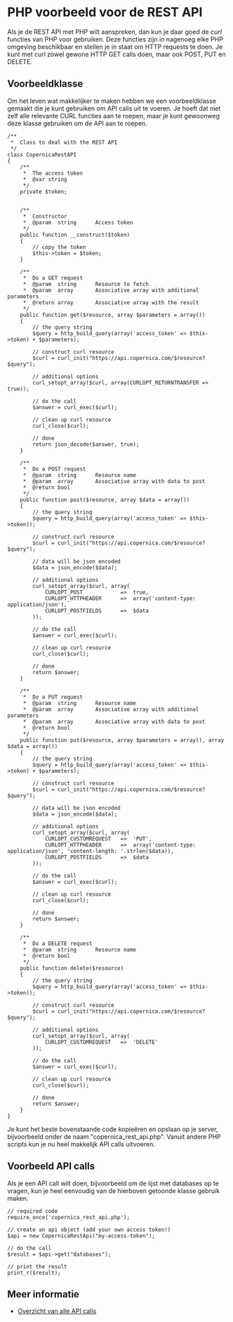 # PHP voorbeeld voor de REST API

Als je de REST API met PHP wilt aanspreken, dan kun je daar goed de *curl*
functies van PHP voor gebruiken. Deze functies zijn in nagenoeg elke PHP
omgeving beschikbaar en stellen je in staat om HTTP requests te doen. Je
kunt met curl zowel gewone HTTP GET calls doen, maar ook POST, PUT en DELETE.

## Voorbeeldklasse

Om het leven wat makkelijker te maken hebben we een voorbeeldklasse gemaakt
die je kunt gebruiken om API calls uit te voeren. Je hoeft dat niet zelf alle
relevante CURL functies aan te roepen, maar je kunt gewoonweg deze klasse 
gebruiken om de API aan te roepen.

    /**
     *  Class to deal with the REST API
     */
    class CopernicaRestAPI
    {
        /**
         *  The access token
         *  @var string
         */
        private $token;


        /**
         *  Constructor
         *  @param  string      Access token
         */
        public function __construct($token)
        {
            // copy the token
            $this->token = $token;
        }
        
        /**
         *  Do a GET request
         *  @param  string      Resource to fetch
         *  @param  array       Associative array with additional parameters
         *  @return array       Associative array with the result
         */
        public function get($resource, array $parameters = array())
        {
            // the query string
            $query = http_build_query(array('access_token' => $this->token) + $parameters);
        
            // construct curl resource
            $curl = curl_init("https://api.copernica.com/$resource?$query");
            
            // additional options
            curl_setopt_array($curl, array(CURLOPT_RETURNTRANSFER => true));
            
            // do the call
            $answer = curl_exec($curl);
            
            // clean up curl resource
            curl_close($curl);
            
            // done
            return json_decode($answer, true);
        }

        /**
         *  Do a POST request
         *  @param  string      Resource name
         *  @param  array       Associative array with data to post
         *  @return bool
         */
        public function post($resource, array $data = array())
        {
            // the query string
            $query = http_build_query(array('access_token' => $this->token));
        
            // construct curl resource
            $curl = curl_init("https://api.copernica.com/$resource?$query");
            
            // data will be json encoded
            $data = json_encode($data);
            
            // additional options
            curl_setopt_array($curl, array(
                CURLOPT_POST            =>  true,
                CURLOPT_HTTPHEADER      =>  array('content-type: application/json'),
                CURLOPT_POSTFIELDS      =>  $data
            ));
            
            // do the call
            $answer = curl_exec($curl);
            
            // clean up curl resource
            curl_close($curl);
            
            // done
            return $answer;
        }

        /**
         *  Do a PUT request
         *  @param  string      Resource name
         *  @param  array       Associative array with additional parameters
         *  @param  array       Associative array with data to post
         *  @return bool
         */
        public function put($resource, array $parameters = array(), array $data = array())
        {
            // the query string
            $query = http_build_query(array('access_token' => $this->token) + $parameters);
        
            // construct curl resource
            $curl = curl_init("https://api.copernica.com/$resource?$query");
            
            // data will be json encoded
            $data = json_encode($data);
            
            // additional options
            curl_setopt_array($curl, array(
                CURLOPT_CUSTOMREQUEST   =>  'PUT',
                CURLOPT_HTTPHEADER      =>  array('content-type: application/json', 'content-length: '.strlen($data)),
                CURLOPT_POSTFIELDS      =>  $data
            ));
            
            // do the call
            $answer = curl_exec($curl);
            
            // clean up curl resource
            curl_close($curl);
            
            // done
            return $answer;
        }

        /**
         *  Do a DELETE request
         *  @param  string      Resource name
         *  @return bool
         */
        public function delete($resource)
        {
            // the query string
            $query = http_build_query(array('access_token' => $this->token));
        
            // construct curl resource
            $curl = curl_init("https://api.copernica.com/$resource?$query");
            
            // additional options
            curl_setopt_array($curl, array(
                CURLOPT_CUSTOMREQUEST   =>  'DELETE'
            ));
            
            // do the call
            $answer = curl_exec($curl);
            
            // clean up curl resource
            curl_close($curl);
            
            // done
            return $answer;
        }
    }

Je kunt het beste bovenstaande code kopieëren en opslaan op je server, bijvoorbeeld
onder de naam "copernica_rest_api.php". Vanuit andere PHP scripts kun je nu heel
makkelijk API calls uitvoeren.

## Voorbeeld API calls

Als je een API call wilt doen, bijvoorbeeld om de lijst met databases op te
vragen, kun je heel eenvoudig van de hierboven getoonde klasse gebruik maken.

    // required code
    require_once('copernica_rest_api.php');

    // create an api object (add your own access token!)
    $api = new CopernicaRestApi("my-access-token");

    // do the call
    $result = $api->get("databases");
    
    // print the result
    print_r($result);


## Meer informatie

* [Overzicht van alle API calls](rest-api)

